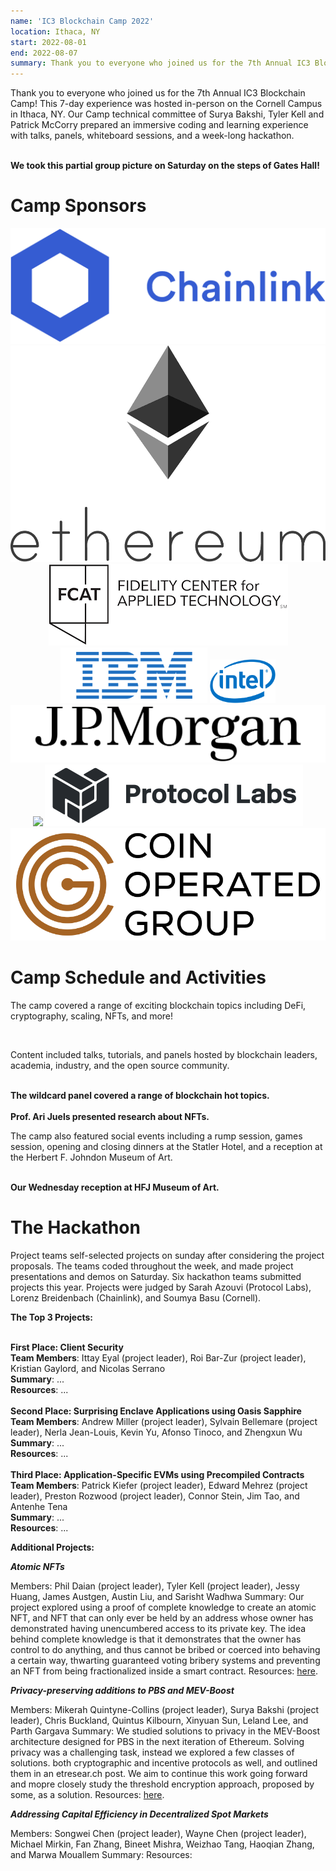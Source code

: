 ```yaml
---
name: 'IC3 Blockchain Camp 2022'
location: Ithaca, NY
start: 2022-08-01
end: 2022-08-07
summary: Thank you to everyone who joined us for the 7th Annual IC3 Blockchain Camp! This 7-day experience was hosted in-person on the Cornell Campus in Ithaca, NY. Our Camp technical committee of Surya Bakshi, Tyler Kell and Patrick McCorry prepared an immersive coding and learning experience with talks, panels, whiteboard sessions, and a week-long hackathon. 
---
```



Thank you to everyone who joined us for the 7th Annual IC3 Blockchain Camp! This 7-day experience was hosted in-person on the Cornell Campus in Ithaca, NY. Our Camp technical committee of Surya Bakshi, Tyler Kell and Patrick McCorry prepared an immersive coding and learning experience with talks, panels, whiteboard sessions, and a week-long hackathon. 

<div class="ui piled segment">
  <img class="ui centered image" src="../images/events/blockchain-camp-2022/Group.jpg" alt="" />
  <div class="ui bottom attached message">
    <strong>We took this partial group picture on Saturday on the steps of Gates Hall!
</strong><br>
  </div>    
</div>


# Camp Sponsors

<div class="ui small images" align="center">
	<img class="ui image" id="chainlink" src="images/events/blockchain-camp-2022/chainlink.png">
	<img class="ui image" id="ethereum" src="images/events/blockchain-camp-2022/ethereum.png">
	<img class="ui image" id="fidelity fcat" src="images/events/blockchain-camp-2022/FCAT logo.png">
 	<img class="ui image" id="ibm" src="images/events/blockchain-camp-2022/ibm.png">
 	<img class="ui image" style="height:70px !important;" id="intel" src="images/events/blockchain-camp-2022/intel.png">
 	<img class="ui image" id="jpm" src="images/events/blockchain-camp-2022/jpm.png">
	<img class="ui image" id="novi" src="images/events/blockchain-camp-2022/Meta.jpg">
	<img class="ui image" id="protocollabs" src="images/events/blockchain-camp-2022/protocol-labs.png">
	<img class="ui image" id="cog" src="images/events/blockchain-camp-2022/COG.png">
</div>

# Camp Schedule and Activities

The camp covered a range of exciting blockchain topics including DeFi, cryptography, scaling, NFTs, and more!

  <div class="ui center aligned basic segment">
    <div class="ui center image">
        <img class="ui image" src="../images/events/blockchain-camp-2022/BlockchainCamp2022Final.jpg" alt="" />
    </div>
  </div> 


Content included talks, tutorials, and panels hosted by blockchain leaders, academia, industry, and the open source community.

<div class="ui piled segment">
  <img class="ui centered image" src="../images/events/blockchain-camp-2022/Panel.jpg" alt="" />
  <div class="ui bottom centered attached message">
    <strong>The wildcard panel covered a range of blockchain hot topics.
</strong><br>
  </div>    
</div>


<div class="ui piled segment">
  <img class="ui centered image" src="../images/events/blockchain-camp-2022/Ari.jpg" alt="" />
  <div class="ui bottom centered attached message">
    <strong>Prof. Ari Juels presented research about NFTs.
</strong><br>
  </div>    
</div>


The camp also featured social events including a rump session, games session, opening and closing dinners at the Statler Hotel, and a reception at the Herbert F. Johndon Museum of Art.

<div class="ui piled segment">
  <img class="ui centered image" src="../images/events/blockchain-camp-2022/MuseumDinner.jpg" alt="" />
  <div class="ui bottom centered attached message">
    <strong>Our Wednesday reception at HFJ Museum of Art.
</strong><br>
  </div>    
</div>


# The Hackathon

Project teams self-selected projects on sunday after considering the project proposals. The teams coded throughout the week, and made project presentations and demos on Saturday. Six hackathon teams submitted projects this year. Projects were judged by Sarah Azouvi (Protocol Labs), Lorenz Breidenbach (Chainlink), and Soumya Basu (Cornell).

**The Top 3 Projects:**

<div class="ui piled segment">
    <img class="ui centered image" src="../images/events/blockchain-camp-2022/Project1.jpg" alt="" />
    <div class="ui bottom attached message">
    <strong>First Place: Client Security</strong><br>
    <strong>Team Members</strong>: Ittay Eyal (project leader), Roi Bar-Zur (project leader), Kristian Gaylord, and Nicolas Serrano<br>
    <strong>Summary</strong>: ...<br>
    <strong>Resources</strong>: ...<br>    
    </div>
</div>

<div class="ui piled segment">
    <img class="ui centered image" src="../images/events/blockchain-camp-2022/Project2.jpg" alt="" />
    <div class="ui bottom attached message">
    <strong>Second Place: Surprising Enclave Applications using Oasis Sapphire</strong><br>
    <strong>Team Members</strong>: Andrew Miller (project leader), Sylvain Bellemare (project leader), Nerla Jean-Louis, Kevin Yu, Afonso Tinoco, and Zhengxun Wu<br>
    <strong>Summary</strong>: ...<br>
    <strong>Resources</strong>: ...<br>    
    </div>
</div>

<div class="ui piled segment">
    <img class="ui centered image" src="../images/events/blockchain-camp-2022/Project3.jpg" alt="" />
    <div class="ui bottom attached message">
    <strong>Third Place: Application-Specific EVMs using Precompiled Contracts</strong><br>
    <strong>Team Members</strong>: Patrick Kiefer (project leader), Edward Mehrez (project leader), Preston Rozwood (project leader), Connor Stein, Jim Tao, and Antenhe Tena<br>
    <strong>Summary</strong>: ...<br>
    <strong>Resources</strong>: ...<br>    
    </div>
</div>

**Additional Projects:**

***Atomic NFTs***

Members: Phil Daian (project leader), Tyler Kell (project leader), Jessy Huang, James Austgen, Austin Liu, and Sarisht Wadhwa
Summary: Our project explored using a proof of complete knowledge to create an atomic NFT, and NFT that can only ever be held by an address whose owner has demonstrated having unencumbered access to its private key. The idea behind complete knowledge is that it demonstrates that the owner has control to do anything, and thus cannot be bribed or coerced into behaving a certain way, thwarting guaranteed voting bribery systems and preventing an NFT from being fractionalized inside a smart contract.
Resources: <a href="https://github.com/jessyio/ck and https://github.com/sarisht/AtomicNFT">here</a>.

***Privacy-preserving additions to PBS and MEV-Boost***

Members: Mikerah Quintyne-Collins (project leader), Surya Bakshi (project leader), Chris Buckland, Quintus Kilbourn, Xinyuan Sun, Leland Lee, and Parth Gargava
Summary: We studied solutions to privacy in the MEV-Boost architecture designed for PBS in the next iteration of Ethereum. Solving privacy was a challenging task, instead we explored a few classes of solutions. both cryptographic and incentive protocols as well, and outlined them in an etresear.ch post. We aim to continue this work going forward and mopre closely study the threshold encryption approach, proposed by some, as a solution.
Resources: <a href="https://ethresear.ch/t/approaches-to-complete-privacy-for-mev-boost/13376">here</a>.

***Addressing Capital Efficiency in Decentralized Spot Markets***

Members: Songwei Chen (project leader), Wayne Chen (project leader), Michael Mirkin, Fan Zhang, Bineet Mishra, Weizhao Tang, Haoqian Zhang, and Marwa Mouallem
Summary:
Resources:
